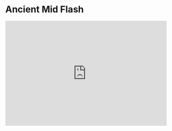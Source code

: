 # Ancient Mid Flash
<div style='position:relative; padding-bottom:calc(56.25% + 44px)'><iframe src='https://gfycat.com/ifr/ForcefulCalmAmericancrocodile' frameborder='0' scrolling='no' width='100%' height='100%' style='position:absolute;top:0;left:0;' allowfullscreen></iframe></div>